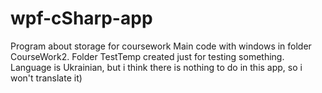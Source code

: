 # wpf-cSharp-app
Program about storage for coursework
Main code with windows in folder CourseWork2. Folder TestTemp created just for testing something.
Language is Ukrainian, but i think there is nothing to do in this app, so i won't translate it)

